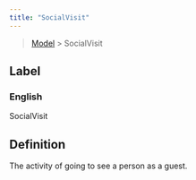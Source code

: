 ```yaml
---
title: "SocialVisit"
---
```


> [Model](./../) > SocialVisit

## Label

### English
SocialVisit


## Definition
The activity of going to see a person as a guest. 


    
